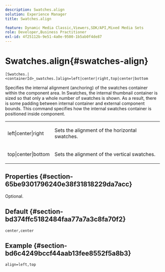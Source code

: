 ```yaml
---
description: Swatches.align
solution: Experience Manager
title: Swatches.align

feature: Dynamic Media Classic,Viewers,SDK/API,Mixed Media Sets
role: Developer,Business Practitioner
exl-id: 4f25112b-9e51-4a0e-9500-1b5ab0f4de87
---
```

# Swatches.align{#swatches-align}

 `[Swatches.|<containerId>_swatches.]align=left|center|right,top|center|bottom`

Specifies the internal alignment (anchoring) of the swatches container within the component area. In Swatches, the internal thumbnail container is sized so that only a whole number of swatches is shown. As a result, there is some padding between internal container and external component bounds. This command specifies how the internal swatches container is positioned inside component.

<table id="table_58D88FF5F83A4ABA928695B5AFF97354"> 
 <tbody> 
  <tr> 
   <td> <p> <span class="codeph"> left|center|right</span> </p> </td> 
   <td> <p> Sets the alignment of the horizontal swatches. </p> </td> 
  </tr> 
  <tr> 
   <td> <p><span class="codeph"> top|center|bottom</span> </p> </td> 
   <td> <p> Sets the alignment of the vertical swatches. </p> </td> 
  </tr> 
 </tbody> 
</table>

## Properties {#section-65be9301796240e38f31818229da7acc}

Optional.

## Default {#section-bd374ffc5182484faa77a7a3c8fa70f2}

`center,center`

## Example {#section-bd6c4249bccf44aab13fee8552f5a8b3}

`align=left,top`
